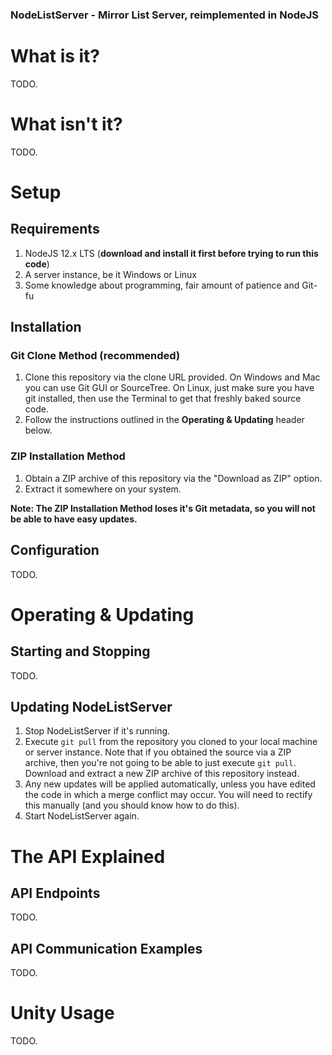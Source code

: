 ### NodeListServer - Mirror List Server, reimplemented in NodeJS

# What is it?
TODO.

# What isn't it?
TODO.

# Setup

## Requirements
1. NodeJS 12.x LTS (**download and install it first before trying to run this code**)
2. A server instance, be it Windows or Linux
3. Some knowledge about programming, fair amount of patience and Git-fu


## Installation

### Git Clone Method (recommended)
1. Clone this repository via the clone URL provided. On Windows and Mac you can use Git GUI or SourceTree. On Linux, just make sure you have git installed, then use the Terminal to get that freshly baked source code.
2. Follow the instructions outlined in the **Operating & Updating** header below.

### ZIP Installation Method
1. Obtain a ZIP archive of this repository via the "Download as ZIP" option.
2. Extract it somewhere on your system.

**Note: The ZIP Installation Method loses it's Git metadata, so you will not be able to have easy updates.**

## Configuration
TODO.

# Operating & Updating
## Starting and Stopping
TODO.

## Updating NodeListServer
1. Stop NodeListServer if it's running.
2. Execute `git pull` from the repository you cloned to your local machine or server instance. Note that if you obtained the source via a ZIP archive, then you're not going to be able to just execute `git pull`. Download and extract a new ZIP archive of this repository instead.
3. Any new updates will be applied automatically, unless you have edited the code in which a merge conflict may occur. You will need to rectify this manually (and you should know how to do this).
4. Start NodeListServer again.

# The API Explained

## API Endpoints
TODO.

## API Communication Examples
TODO.

# Unity Usage
TODO.
